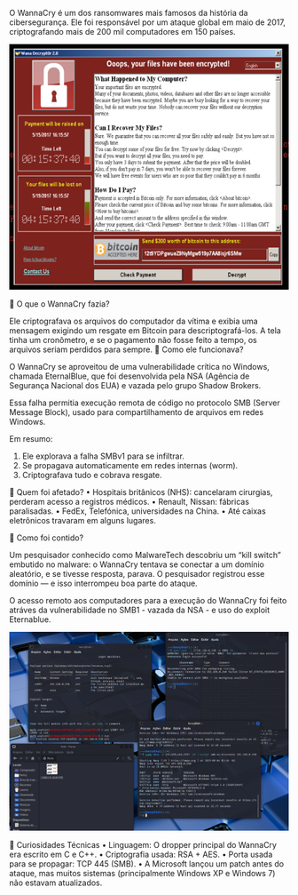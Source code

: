 O WannaCry é um dos ransomwares mais famosos da história da cibersegurança. Ele foi responsável por um ataque global em maio de 2017, criptografando mais de 200 mil computadores em 150 países.

![descrição](/imgs/wannacry.png)


🧨 O que o WannaCry fazia?

Ele criptografava os arquivos do computador da vítima e exibia uma mensagem exigindo um resgate em Bitcoin para descriptografá-los. A tela tinha um cronômetro, e se o pagamento não fosse feito a tempo, os arquivos seriam perdidos para sempre.
🧠 Como ele funcionava?

O WannaCry se aproveitou de uma vulnerabilidade crítica no Windows, chamada EternalBlue, que foi desenvolvida pela NSA (Agência de Segurança Nacional dos EUA) e vazada pelo grupo Shadow Brokers.

Essa falha permitia execução remota de código no protocolo SMB (Server Message Block), usado para compartilhamento de arquivos em redes Windows.

Em resumo:
 1. Ele explorava a falha SMBv1 para se infiltrar.
 2. Se propagava automaticamente em redes internas (worm).
 3. Criptografava tudo e cobrava resgate.

🏥 Quem foi afetado?
 • Hospitais britânicos (NHS): cancelaram cirurgias, perderam acesso a registros médicos.
 • Renault, Nissan: fábricas paralisadas.
 • FedEx, Telefónica, universidades na China.
 • Até caixas eletrônicos travaram em alguns lugares.

🔐 Como foi contido?

Um pesquisador conhecido como MalwareTech descobriu um “kill switch” embutido no malware: o WannaCry tentava se conectar a um domínio aleatório, e se tivesse resposta, parava. O pesquisador registrou esse domínio — e isso interrompeu boa parte do ataque.

O acesso remoto aos computadores para a execução do WannaCry foi feito atráves da vulnerabilidade no SMB1 - vazada da NSA - e uso do exploit Eternablue.

![descrição](/imgs/eternablue.png)


🧬 Curiosidades Técnicas
 • Linguagem: O dropper principal do WannaCry era escrito em C e C++.
 • Criptografia usada: RSA + AES.
 • Porta usada para se propagar: TCP 445 (SMB).
 • A Microsoft lançou um patch antes do ataque, mas muitos sistemas (principalmente Windows XP e Windows 7) não estavam atualizados.
